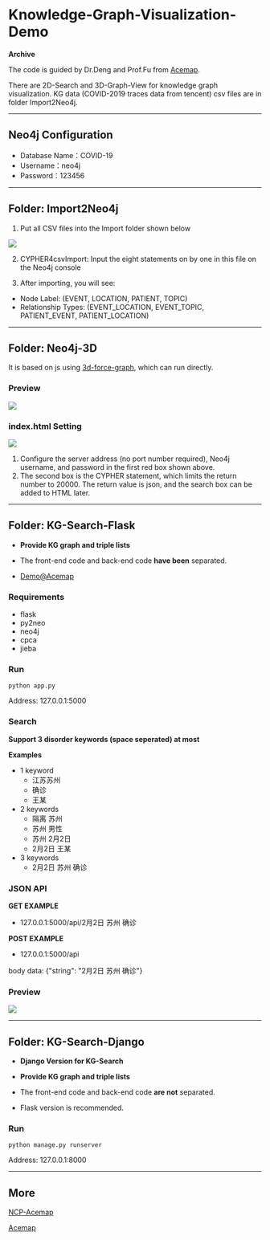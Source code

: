 # Knowledge-Graph-Visualization-Demo
**Archive**

The code is guided by Dr.Deng and Prof.Fu from [Acemap](https://www.acemap.info/).

There are 2D-Search and 3D-Graph-View for knowledge graph visualization. KG data (COVID-2019 traces data from tencent) csv files are in folder Import2Neo4j.

---

## Neo4j Configuration

- Database Name：COVID-19
- Username：neo4j
- Password：123456

---

## Folder: Import2Neo4j

1. Put all CSV files into the Import folder shown below

![](https://gitee.com/omegaxyz/img/raw/master/upload/Neo4j-Import202003031535.png)


2. CYPHER4csvImport: Input the eight statements on by one in this file on the Neo4j console

3. After importing, you will see:

- Node Label: (EVENT, LOCATION, PATIENT, TOPIC)
- Relationship Types: (EVENT_LOCATION, EVENT_TOPIC, PATIENT_EVENT, PATIENT_LOCATION)

---


## Folder: Neo4j-3D 

It is based on js using [3d-force-graph](https://github.com/vasturiano/3d-force-graph), which can run directly.

### Preview

![](https://github.com/xyjigsaw/Knowledge-Graph-Visualization-Demo/blob/master/KG-3D-2.png)

### index.html Setting
![](https://gitee.com/omegaxyz/img/raw/master/upload/ncp-3d-graph202003031559.png)

1. Configure the server address (no port number required), Neo4j username, and password in the first red box shown above.
2. The second box is the CYPHER statement, which limits the return number to 20000. The return value is json, and the search box can be added to HTML later.


---


## Folder: KG-Search-Flask

- **Provide KG graph and triple lists**

- The front-end code and back-end code **have been** separated.

- [Demo@Acemap](http://ncp.acemap.info/kg)

### Requirements
- flask
- py2neo
- neo4j
- cpca
- jieba

### Run
```
python app.py
```
Address: 127.0.0.1:5000

### Search
**Support 3 disorder keywords (space seperated) at most**

**Examples**

- 1 keyword
  - 江苏苏州
  - 确诊
  - 王某
- 2 keywords
  - 隔离 苏州
  - 苏州 男性
  - 苏州 2月2日
  - 2月2日 王某
- 3 keywords
  - 2月2日 苏州 确诊 

### JSON API

**GET EXAMPLE**

- 127.0.0.1:5000/api/2月2日 苏州 确诊


**POST EXAMPLE**

- 127.0.0.1:5000/api

body data: {"string": "2月2日 苏州 确诊"}


### Preview

![](https://gitee.com/omegaxyz/img/raw/master/upload/KG-Search3202003081542.png)

---


## Folder: KG-Search-Django

- **Django Version for KG-Search**

- **Provide KG graph and triple lists**

- The front-end code and back-end code **are not** separated.

- Flask version is recommended.

### Run
```
python manage.py runserver
```
Address: 127.0.0.1:8000

---


## More
[NCP-Acemap](http://dev.acemap.info)

[Acemap](https://www.acemap.info/)
